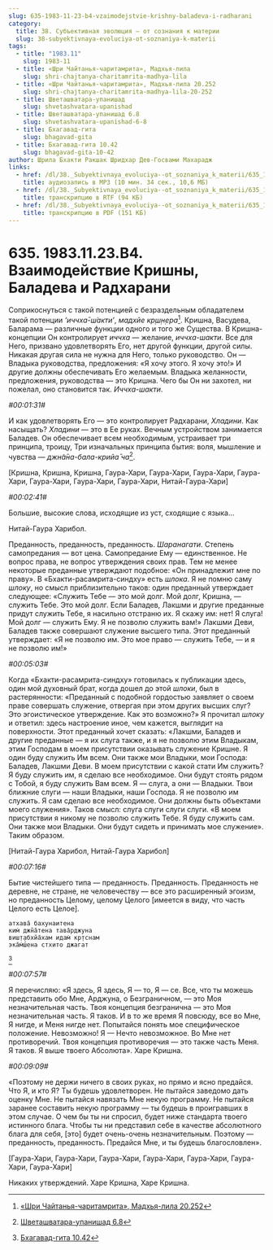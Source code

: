 ```yaml
---
slug: 635-1983-11-23-b4-vzaimodejstvie-krishny-baladeva-i-radharani
category:
  title: 38. Субъективная эволюция — от сознания к материи
  slug: 38-subyektivnaya-evoluciya-ot-soznaniya-k-materii
tags:
  - title: "1983.11"
    slug: 1983-11
  - title: «Шри Чайтанья-чаритамрита», Мадхья-лила
    slug: shri-chajtanya-charitamrita-madhya-lila
  - title: «Шри Чайтанья-чаритамрита», Мадхья-лила 20.252
    slug: shri-chajtanya-charitamrita-madhya-lila-20-252
  - title: Шветашватара-упанишад
    slug: shvetashvatara-upanishad
  - title: Шветашватара-упанишад 6.8
    slug: shvetashvatara-upanishad-6-8
  - title: Бхагавад-гита
    slug: bhagavad-gita
  - title: Бхагавад-гита 10.42
    slug: bhagavad-gita-10-42
author: Шрила Бхакти Ракшак Шридхар Дев-Госвами Махарадж
links:
  - href: /dl/38._Subyektivnaya_evoluciya--ot_soznaniya_k_materii/635_1983.11.23.B4_SridharMj_Vzaimodejstvie_Krishny_Baladeva_i_Radharani.mp3
    title: аудиозапись в MP3 (10 мин. 34 сек., 10,6 МБ)
  - href: /dl/38._Subyektivnaya_evoluciya--ot_soznaniya_k_materii/635_1983.11.23.B4_SridharMj_Vzaimodejstvie_Krishny_Baladeva_i_Radharani.rtf
    title: транскрипцию в RTF (94 КБ)
  - href: /dl/38._Subyektivnaya_evoluciya--ot_soznaniya_k_materii/635_1983.11.23.B4_SridharMj_Vzaimodejstvie_Krishny_Baladeva_i_Radharani.pdf
    title: транскрипцию в PDF (151 КБ)
---
```


# 635. 1983.11.23.B4. Взаимодействие Кришны, Баладева и Радхарани

Соприкоснуться с такой потенцией с безраздельным обладателем такой потенции *‘иччха̄-ш́акти’*, *мадхйе кр̣ш̣н̣ера*[^_ftn1]. Кришна, Васудева, Баларама — различные функции одного и того же Существа. В Кришна-концепции Он контролирует *иччха* — желание, *иччха-шакти*. Все для Него, призвано удовлетворять Его, нет другой функции, другой силы. Никакая другая сила не нужна для Него, только руководство. Он — Владыка руководства, предложения: «Я хочу этого. Я хочу это!» И другие должны обеспечивать Его желаемым. Владыка желанности, предложения, руководства — это Кришна. Чего бы Он ни захотел, ни пожелал, оно становится так. *Иччха-шакти*.

*#00:01:31#*

И как удовлетворять Его — это контролирует Радхарани, *Хладини*. Как насыщать? *Хладини* — это в Ее руках. Вечным устройством занимается Баладев. Он обеспечивает всем необходимым, устраивает три принципа, троицу, Три изначальных принципа бытия: воля, мышление и чувства — *джн̃а̄на-бала-крийа̄ ча*[^_ftn2].

[Кришна, Кришна, Кришна, Гаура-Хари, Гаура-Хари, Гаура-Хари, Гаура-Хари, Гаура-Хари, Гаура-Хари, Гаура-Хари, Нитай-Гаура-Хари]

*#00:02:41#*

Большие, высокие слова, исходящие из уст, сходящие с языка…

Нитай-Гаура Харибол.

Преданность, преданность, преданность. *Шаранагати*. Степень самопредания — вот цена. Самопредание Ему — единственное. Не вопрос права, не вопрос утверждения своих прав. Тем не менее некоторые преданные утверждают подобное: «Он принадлежит мне по праву». В «Бхакти-расамрита-синдху» есть *шлока*. Я не помню саму *шлоку*, но смысл приблизительно таков: один преданный утверждает следующее: «Служить Тебе — это мой долг. Мой долг, Кришна, — служить Тебе. Это мой долг. Если Баладев, Лакшми и другие преданные придут служить Тебе, я насильно отстраню их. Я скажу им: нет! Я слуга! Мой долг — служить Ему. Я не позволю служить вам!» Лакшми Деви, Баладев также совершают служение высшего типа. Этот преданный утверждает: «Я не позволю им. Это мое право — служить Тебе, — и я не позволю им!»

*#00:05:03#*

Когда «Бхакти-расамрита-синдху» готовилась к публикации здесь, один мой духовный брат, когда дошел до этой *шлоки*, был в растерянности: «Преданный с подобной гордостью заявляет о своем праве совершать служение, отвергая при этом других высших слуг? Это эгоистическое утверждение. Как это возможно?» Я прочитал *шлоку* и ответил: здесь настроение иное, чем кажется, выглядит на поверхности. Этот преданный хочет сказать: «Лакшми, Баладев и другие преданные — я их слуга также, и я не позволю этим Владыкам, этим Господам в моем присутствии оказывать служение Кришне. Я один буду служить Им всем. Они также мои Владыки, мои Господа: Баладев, Лакшми Деви. В моем присутствии с какой стати Им служить? Я буду служить им, я сделаю все необходимое. Они будут стоять рядом с Тобой, я буду служить Вам всем. Я — слуга, а они — Владыки. Твои ближние слуги — наши Владыки, наши Господа. Я не позволю им служить. Я сам сделаю все необходимое. Они должны быть объектами моего служения». Таков смысл: слуга слуги слуги слуги. «В моем присутствии я никому не позволю служить Тебе. Я буду служить сам. Они также мои Владыки. Они будут сидеть и принимать мое служение». Таким образом.

[Нитай-Гаура Харибол, Нитай-Гаура Харибол]

*#00:07:16#*

Бытие чистейшего типа — преданность. Преданность. Преданность не деревне, не стране, не человечеству — все это расширенный эгоизм, но преданность Целому, целому Целого [имеется в виду, что часть Целого есть Целое].

    атхава̄ бахунаитена
    ким̇ джн̃а̄тена тава̄рджуна
    виш̣т̣абхйа̄хам идам̇ кр̣тснам
    эка̄м̇ш́ена стхито джагат
[^_ftn3]

*#00:07:57#*

Я перечисляю: «Я здесь, Я здесь, Я — то, Я — се. Все, что ты можешь представить обо Мне, Арджуна, о Безграничном, — это Моя незначительная часть. Твоя концепция безгранична — это Моя незначительная часть. Я таков. И в то же время Я повсюду, все во Мне, Я нигде, и Меня нигде нет. Попытайся понять мое специфическое положение. Невозможно! Я — Нечто невозможное. Во Мне нет противоречий. Твоя концепция противоречия — это также часть Меня. Я таков. Я выше твоего Абсолюта». Харе Кришна.

*#00:09:09#*

«Поэтому не держи ничего в своих руках, но прямо и ясно предайся. Что Я, и кто Я? Ты будешь удовлетворен. Не пытайся заведомо дать оценку Мне. Не пытайся навязать Мне некую программу. Не пытайся заранее составить некую программу — ты будешь в проигравших в этом случае. О чем бы ты ни спросил, будет ниже стандарта твоего истинного блага. Чтобы ты ни представил себе в качестве абсолютного блага для себя, [это] будет очень-очень незначительным. Поэтому — преданность, преданность. Предайся Мне, и ты будешь благословлен».

[Гаура-Хари, Гаура-Хари, Гаура-Хари, Гаура-Хари, Гаура-Хари, Гаура-Хари, Гаура-Хари]

Никаких утверждений. Харе Кришна, Харе Кришна.



[^_ftn1]: [«Шри Чайтанья-чаритамрита», Мадхья-лила 20.252](../notes/shri-chajtanya-charitamrita-madhya-lila/shri-chajtanya-charitamrita-madhya-lila-20-252.md)

[^_ftn2]: [Шветашватара-упанишад 6.8](../notes/shvetashvatara-upanishad/shvetashvatara-upanishad-6-8.md)

[^_ftn3]: [Бхагавад-гита 10.42](../notes/bhagavad-gita/bhagavad-gita-10-42.md)
